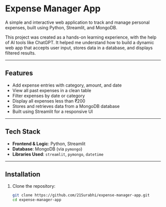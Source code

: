 # Expense Manager App

A simple and interactive web application to track and manage personal expenses, built using Python, Streamlit, and MongoDB.

This project was created as a hands-on learning experience, with the help of AI tools like ChatGPT. It helped me understand how to build a dynamic web app that accepts user input, stores data in a database, and displays filtered results.

---

## Features

- Add expense entries with category, amount, and date
- View all past expenses in a clean table
- Filter expenses by date or category
- Display all expenses less than ₹200
- Stores and retrieves data from a MongoDB database
- Built using Streamlit for a responsive UI

---

## Tech Stack

- **Frontend & Logic**: Python, Streamlit
- **Database**: MongoDB (via `pymongo`)
- **Libraries Used**: `streamlit`, `pymongo`, `datetime`

---

## Installation

1. Clone the repository:
   ```bash
   git clone https://github.com/21Surabhi/expense-manager-app.git
   cd expense-manager-app
   ```
